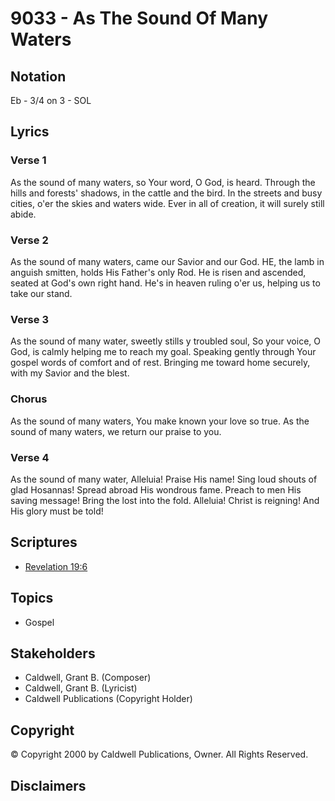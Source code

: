 # 9033 - As The Sound Of Many Waters

## Notation

Eb - 3/4 on 3 - SOL

## Lyrics

### Verse 1

As the sound of many waters, so Your word, O God, is heard. Through the hills and forests' shadows, in the cattle and the bird. In the streets and busy cities, o'er the skies and waters wide. Ever in all of creation, it will surely still abide.

### Verse 2

As the sound of many waters, came our Savior and our God. HE, the lamb in anguish smitten, holds His Father's only Rod. He is risen and ascended, seated at God's own right hand. He's in heaven ruling o'er us, helping us to take our stand.

### Verse 3

As the sound of many water, sweetly stills y troubled soul, So your voice, O God,  is calmly helping me to reach my goal. Speaking gently through Your gospel words of comfort and of rest. Bringing me toward  home securely, with my Savior and the blest.

### Chorus

As the sound of many waters, You make known your love so true. As the sound of many waters, we return our praise to you.

### Verse 4

As the sound of many water, Alleluia! Praise His name! Sing loud shouts of glad Hosannas! Spread abroad His wondrous fame. Preach to men His saving message! Bring the lost into the fold. Alleluia! Christ is reigning! And His glory must be told!


## Scriptures

- [Revelation 19:6](https://www.biblegateway.com/passage/?search=Revelation%2019%3A6)

## Topics

- Gospel

## Stakeholders

- Caldwell, Grant B. (Composer)
- Caldwell, Grant B. (Lyricist)
- Caldwell Publications (Copyright Holder)

## Copyright

© Copyright 2000 by Caldwell Publications, Owner. All Rights Reserved.


## Disclaimers



